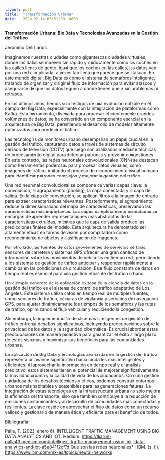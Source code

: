 ```yaml
---
layout: post
title:  "Transformación Urbana"
date:   2024-02-14 03:51:09 -0600
---
```


**Transformación Urbana: Big Data y Tecnologías Avanzadas en la Gestión del Tráfico**

Jerónimo Deli Larios 

Imaginemos nuestras ciudades como gigantescas ciudades virtuales, donde los datos se mueven tan rápido y ruidosamente como los coches en las calles llenas de gente. Igual que los coches en las calles, los datos van por una red complicada, a veces tan llena que parece que se atascan. En este mundo digital, Big Data es como el sistema de semáforos inteligente, tratando de organizar y dirigir el flujo de información para evitar atascos y asegurarse de que los datos lleguen a donde tienen que ir sin problemas ni retrasos.

En los últimos años, hemos sido testigos de una evolución notable en el campo del Big Data, especialmente con la integración de plataformas como Kafka. Esta herramienta, diseñada para procesar eficientemente grandes volúmenes de datos, se ha convertido en un componente esencial en la arquitectura de Big Data, permitiendo el desarrollo de modelos altamente optimizados para predecir el tráfico. 

Las tecnologías de monitoreo urbano desempeñan un papel crucial en la gestión del tráfico, capturando datos a través de sistemas de circuito cerrado de televisión (CCTV) que luego son analizados mediante técnicas de procesamiento digital para detectar patrones y prevenir congestiones. En este contexto, las redes neuronales convolucionales (CNN) se destacan como herramientas poderosas para procesar datos visuales, como imágenes de tráfico, imitando el proceso de reconocimiento visual humano para identificar patrones complejos y mejorar la gestión del tráfico. 

Una red neuronal convolucional se compone de varias capas clave: la convolución, el agrupamiento (pooling), la capa conectada y la capa de salida. En la etapa de convolución, se aplican filtros a la imagen de entrada para extraer características relevantes. Posteriormente, el agrupamiento reduce la dimensionalidad del mapa de características, preservando las características más importantes. Las capas completamente conectadas se encargan de aprender representaciones más abstractas de las características extraídas, mientras que la capa de salida produce las predicciones finales del modelo. Esta arquitectura ha demostrado ser altamente eficaz en tareas de visión por computadora como reconocimiento de objetos y clasificación de imágenes. 

Por otro lado, las fuentes de datos provenientes de servicios de taxis, sensores de carretera y sistemas GPS ofrecen una gran cantidad de información sobre los movimientos de vehículos en tiempo real, permitiendo a los sistemas de gestión de tráfico anticipar y responder rápidamente a cambios en las condiciones de circulación. Este flujo constante de datos en tiempo real es esencial para una gestión eficiente del tráfico urbano.

Un ejemplo concreto de la aplicación exitosa de la ciencia de datos en la gestión del tráfico es el sistema de control de tráfico adaptativo de Los Ángeles. Este sistema utiliza datos en tiempo real de múltiples fuentes, como sensores de tráfico, cámaras de vigilancia y servicios de navegación GPS, para ajustar dinámicamente los tiempos de los semáforos y las rutas de tráfico, optimizando el flujo vehicular y reduciendo la congestión.

Sin embargo, la implementación de sistemas inteligentes de gestión de tráfico enfrenta desafíos significativos, incluyendo preocupaciones sobre la privacidad de los datos y la seguridad cibernética. Es crucial abordar estas preocupaciones de manera proactiva para garantizar el éxito a largo plazo de estos sistemas y maximizar sus beneficios para las comunidades urbanas.

La aplicación de Big Data y tecnologías avanzadas en la gestión del tráfico representa un avance significativo hacia ciudades más inteligentes y eficientes. Al aprovechar la información en tiempo real y el análisis predictivo, estos sistemas tienen el potencial de mejorar significativamente la movilidad urbana y la calidad de vida de los ciudadanos. Con una gestión cuidadosa de los desafíos técnicos y éticos, podemos construir entornos urbanos más habitables y sostenibles para las generaciones futuras. La integración de estas tecnologías en la infraestructura urbana no solo mejora la eficiencia del transporte, sino que también contribuye a la reducción de emisiones contaminantes y al desarrollo de comunidades más conectadas y resilientes. La clave reside en aprovechar el flujo de datos como un recurso valioso y gestionarlo de manera ética y eficiente para el beneficio de todos.


Bibliografía:

Palla, T. (2022, enero 6). INTELLIGENT TRAFFIC MANAGEMENT USING BIG DATA ANALYTICS AND IOT. Medium. https://tharun-palla43.medium.com/intelligent-traffic-management-using-big-data-analytics-and-iot-a5e841f2cf7d
Qué son las redes neuronales?  | IBM. (s. f.). https://www.ibm.com/mx-es/topics/neural-networks